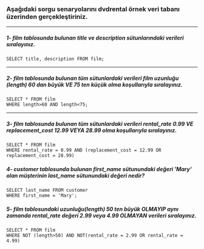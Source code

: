 ### Aşağıdaki sorgu senaryolarını dvdrental örnek veri tabanı üzerinden gerçekleştiriniz.
---

##### 1- film tablosunda bulunan title ve description sütunlarındaki verileri sıralayınız.

```
SELECT title, description FROM film;
```
---
##### 2- film tablosunda bulunan tüm sütunlardaki verileri film uzunluğu (length) 60 dan büyük VE 75 ten küçük olma koşullarıyla sıralayınız.
```
SELECT * FROM film
WHERE length>60 AND length<75;
```
---

##### 3- film tablosunda bulunan tüm sütunlardaki verileri rental_rate 0.99 VE replacement_cost 12.99 VEYA 28.99 olma koşullarıyla sıralayınız.
```
SELECT * FROM film
WHERE rental_rate = 0.99 AND (replacement_cost = 12.99 OR replacement_cost = 28.99)
```
##### 4- customer tablosunda bulunan first_name sütunundaki değeri 'Mary' olan müşterinin last_name sütunundaki değeri nedir?
```
SELECT last_name FROM customer
WHERE first_name = 'Mary';
```
##### 5- film tablosundaki uzunluğu(length) 50 ten büyük OLMAYIP aynı zamanda rental_rate değeri 2.99 veya 4.99 OLMAYAN verileri sıralayınız.
```
SELECT * FROM film 
WHERE NOT (length>50) AND NOT(rental_rate = 2.99 OR rental_rate = 4.99)
```